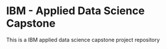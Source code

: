 # IBM - Applied Data Science Capstone
This is a IBM applied data science capstone project repository
